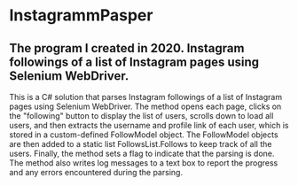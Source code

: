# InstagrammPasper
## The program I created in 2020.  Instagram followings of a list of Instagram pages using Selenium WebDriver.

This is a C# solution that parses Instagram followings of a list of Instagram pages using Selenium WebDriver. The method opens each page, clicks on the "following" button to display the list of users, scrolls down to load all users, and then extracts the username and profile link of each user, which is stored in a custom-defined FollowModel object. The FollowModel objects are then added to a static list FollowsList.Follows to keep track of all the users. Finally, the method sets a flag to indicate that the parsing is done. The method also writes log messages to a text box to report the progress and any errors encountered during the parsing.
